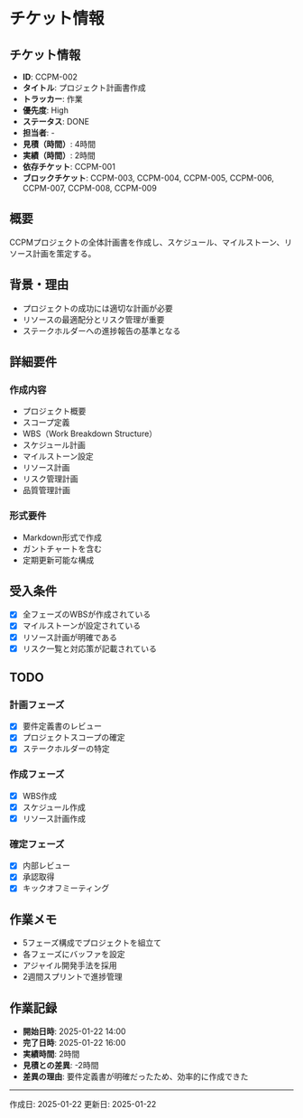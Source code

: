 # チケット情報

## チケット情報
- **ID**: CCPM-002
- **タイトル**: プロジェクト計画書作成
- **トラッカー**: 作業
- **優先度**: High
- **ステータス**: DONE
- **担当者**: -
- **見積（時間）**: 4時間
- **実績（時間）**: 2時間
- **依存チケット**: CCPM-001
- **ブロックチケット**: CCPM-003, CCPM-004, CCPM-005, CCPM-006, CCPM-007, CCPM-008, CCPM-009

## 概要
CCPMプロジェクトの全体計画書を作成し、スケジュール、マイルストーン、リソース計画を策定する。

## 背景・理由
- プロジェクトの成功には適切な計画が必要
- リソースの最適配分とリスク管理が重要
- ステークホルダーへの進捗報告の基準となる

## 詳細要件
### 作成内容
- プロジェクト概要
- スコープ定義
- WBS（Work Breakdown Structure）
- スケジュール計画
- マイルストーン設定
- リソース計画
- リスク管理計画
- 品質管理計画

### 形式要件
- Markdown形式で作成
- ガントチャートを含む
- 定期更新可能な構成

## 受入条件
- [x] 全フェーズのWBSが作成されている
- [x] マイルストーンが設定されている
- [x] リソース計画が明確である
- [x] リスク一覧と対応策が記載されている

## TODO
### 計画フェーズ
- [x] 要件定義書のレビュー
- [x] プロジェクトスコープの確定
- [x] ステークホルダーの特定

### 作成フェーズ
- [x] WBS作成
- [x] スケジュール作成
- [x] リソース計画作成

### 確定フェーズ
- [x] 内部レビュー
- [x] 承認取得
- [x] キックオフミーティング

## 作業メモ
- 5フェーズ構成でプロジェクトを組立て
- 各フェーズにバッファを設定
- アジャイル開発手法を採用
- 2週間スプリントで進捗管理

## 作業記録
- **開始日時**: 2025-01-22 14:00
- **完了日時**: 2025-01-22 16:00
- **実績時間**: 2時間
- **見積との差異**: -2時間
- **差異の理由**: 要件定義書が明確だったため、効率的に作成できた

---

作成日: 2025-01-22
更新日: 2025-01-22